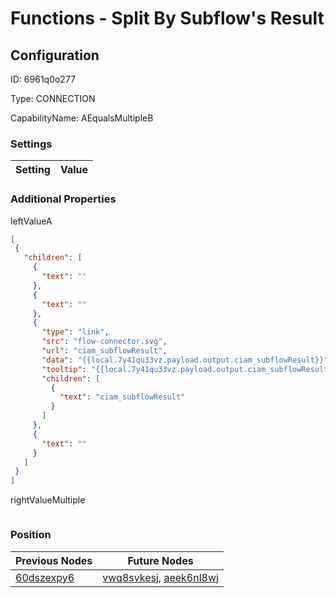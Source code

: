 # Functions - Split By Subflow&#39;s Result
## Configuration
ID:  6961q0o277

Type: CONNECTION 

CapabilityName: AEqualsMultipleB

### Settings
| Setting | Value  |
| :------------------------ | ---------------------------------------- |
 




### Additional Properties
leftValueA
 ```json 
[
  {
    "children": [
      {
        "text": ""
      },
      {
        "text": ""
      },
      {
        "type": "link",
        "src": "flow-connector.svg",
        "url": "ciam_subflowResult",
        "data": "{{local.7y41qu33vz.payload.output.ciam_subflowResult}}",
        "tooltip": "{{local.7y41qu33vz.payload.output.ciam_subflowResult}}",
        "children": [
          {
            "text": "ciam_subflowResult"
          }
        ]
      },
      {
        "text": ""
      }
    ]
  }
]
```


rightValueMultiple
 ```json 

```




### Position
| Previous Nodes | Future Nodes |
| :------------- | ------------ |
| [60dszexpy6](./60dszexpy6.md) | [vwq8svkesj](./vwq8svkesj.md), [aeek6nl8wj](./aeek6nl8wj.md) |